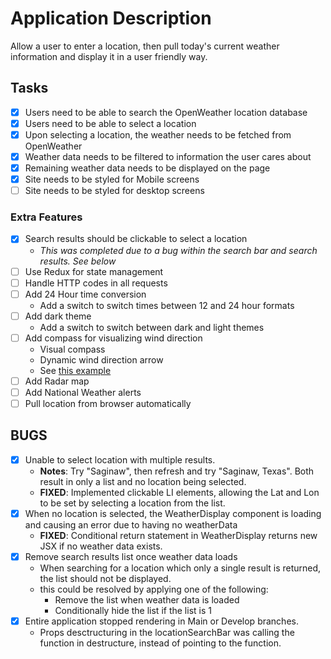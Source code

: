 # Application Description

Allow a user to enter a location, then pull today's current weather information and display it in a user friendly way.

## Tasks

- [x] Users need to be able to search the OpenWeather location database
- [x] Users need to be able to select a location
- [x] Upon selecting a location, the weather needs to be fetched from OpenWeather
- [x] Weather data needs to be filtered to information the user cares about
- [x] Remaining weather data needs to be displayed on the page
- [x] Site needs to be styled for Mobile screens
- [ ] Site needs to be styled for desktop screens

### Extra Features

- [x] Search results should be clickable to select a location
  - _This was completed due to a bug within the search bar and search results. See below_
- [ ] Use Redux for state management
- [ ] Handle HTTP codes in all requests
- [ ] Add 24 Hour time conversion
  - Add a switch to switch times between 12 and 24 hour formats
- [ ] Add dark theme
  - Add a switch to switch between dark and light themes
- [ ] Add compass for visualizing wind direction
  - Visual compass
  - Dynamic wind direction arrow
  - See [this example](http://snowfence.umn.edu/Components/winddirectionanddegrees.htm)
- [ ] Add Radar map
- [ ] Add National Weather alerts
- [ ] Pull location from browser automatically

## BUGS

- [x] Unable to select location with multiple results.
  - **Notes**: Try "Saginaw", then refresh and try "Saginaw, Texas". Both result in only a list and no location being selected.
  - **FIXED**: Implemented clickable LI elements, allowing the Lat and Lon to be set by selecting a location from the list.
- [x] When no location is selected, the WeatherDisplay component is loading and causing an error due to having no weatherData
  - **FIXED**: Conditional return statement in WeatherDisplay returns new JSX if no weather data exists.
- [x] Remove search results list once weather data loads
  - When searching for a location which only a single result is returned, the list should not be displayed.
  - this could be resolved by applying one of the following:
    - Remove the list when weather data is loaded
    - Conditionally hide the list if the list is 1
- [x] Entire application stopped rendering in Main or Develop branches.
  - Props desctructuring in the locationSearchBar was calling the function in destructure, instead of pointing to the function.
